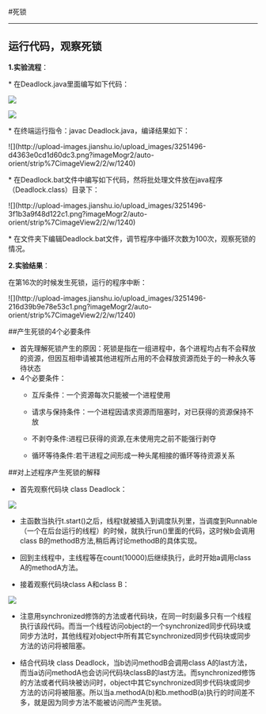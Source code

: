 #死锁

---
## 运行代码，观察死锁
**1.实验流程**：
<p>
* 在Deadlock.java里面编写如下代码：

![](http://upload-images.jianshu.io/upload_images/3251496-a05763f1e27aea3b.png?imageMogr2/auto-orient/strip%7CimageView2/2/w/1240)

![](http://upload-images.jianshu.io/upload_images/3251496-7f9e667664b8b434.png?imageMogr2/auto-orient/strip%7CimageView2/2/w/1240)

<p>
* 在终端运行指令：javac Deadlock.java，编译结果如下：
<p>
![](http://upload-images.jianshu.io/upload_images/3251496-d4363e0cd1d60dc3.png?imageMogr2/auto-orient/strip%7CimageView2/2/w/1240)
<p>
* 在Deadlock.bat文件中编写如下代码，然将批处理文件放在java程序（Deadlock.class）目录下：
<p>
![](http://upload-images.jianshu.io/upload_images/3251496-3f1b3a9f48d122c1.png?imageMogr2/auto-orient/strip%7CimageView2/2/w/1240)
<p>
* 在文件夹下编辑Deadlock.bat文件，调节程序中循环次数为100次，观察死锁的情况。

**2.实验结果**：
<p>在第16次的时候发生死锁，运行的程序中断：
<p>
![](http://upload-images.jianshu.io/upload_images/3251496-216d39b9e78e53c1.png?imageMogr2/auto-orient/strip%7CimageView2/2/w/1240)


##产生死锁的4个必要条件
* 首先理解死锁产生的原因：死锁是指在一组进程中，各个进程均占有不会释放的资源，但因互相申请被其他进程所占用的不会释放资源而处于的一种永久等待状态
* 4个必要条件：
  * <p>互斥条件：一个资源每次只能被一个进程使用
  * <p>请求与保持条件：一个进程因请求资源而阻塞时，对已获得的资源保持不放
  * <p>不剥夺条件:进程已获得的资源,在未使用完之前不能强行剥夺
  * <p>循环等待条件:若干进程之间形成一种头尾相接的循环等待资源关系

##对上述程序产生死锁的解释
* 首先观察代码块 class Deadlock：

![](http://upload-images.jianshu.io/upload_images/3251496-7f9e667664b8b434.png?imageMogr2/auto-orient/strip%7CimageView2/2/w/1240)
  * <p>主函数当执行t.start()之后，线程t就被插入到调度队列里，当调度到Runnable（一个在后台运行的线程）的时候，就执行run()里面的代码，这时候b会调用class B的methodB方法,稍后再讨论methodB的具体实现。
  * <p>回到主线程中，主线程等在count(10000)后继续执行，此时开始a调用class A的methodA方法。
* 接着观察代码块class A和class B：

![](http://upload-images.jianshu.io/upload_images/3251496-a05763f1e27aea3b.png?imageMogr2/auto-orient/strip%7CimageView2/2/w/1240)
  * <p>注意用synchronized修饰的方法或者代码块，在同一时刻最多只有一个线程执行该段代码。而当一个线程访问object的一个synchronized同步代码块或同步方法时，其他线程对object中所有其它synchronized同步代码块或同步方法的访问将被阻塞。
  * <p>结合代码块 class Deadlock，当b访问methodB会调用class A的last方法，而当a访问methodA也会访问代码块classB的last方法。而synchronized修饰的方法或者代码块被访问时，object中其它synchronized同步代码块或同步方法的访问将被阻塞。所以当a.methodA(b)和b.methodB(a)执行的时间差不多，就是因为同步方法不能被访问而产生死锁。